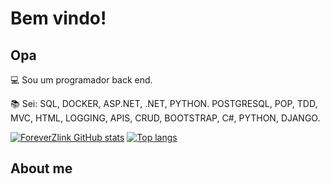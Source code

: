 # Bem vindo!

 

## Opa

 

:computer: Sou um programador back end.


:books: Sei: SQL, DOCKER, ASP.NET, .NET, PYTHON. POSTGRESQL, POP, TDD, MVC, HTML, LOGGING, APIS, CRUD, BOOTSTRAP, C#, PYTHON, DJANGO.




[![ForeverZlink GitHub stats](https://github-readme-stats.vercel.app/api?username=ForeverZlink)](https://github.com/ForeverZlink/github-readme-stats)
[![Top langs](https://github-readme-stats.vercel.app/api/top-langs/?username=ForeverZlink&layout=compact)](https://github.com/ForeverZlink/github-readme-stats)
## About me




